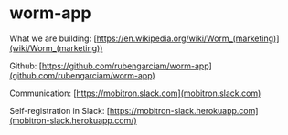 # worm-app

What we are building: [https://en.wikipedia.org/wiki/Worm_(marketing)](wiki/Worm_(marketing))

Github: [https://github.com/rubengarciam/worm-app](github.com/rubengarciam/worm-app)

Communication: [https://mobitron.slack.com](mobitron.slack.com)

Self-registration in Slack: [https://mobitron-slack.herokuapp.com](mobitron-slack.herokuapp.com/)
